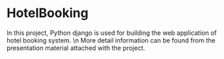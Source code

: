 # HotelBooking
In this project, Python django is used for building the web application of hotel booking system. \n
More detail information can be found from the presentation material attached with the project.
